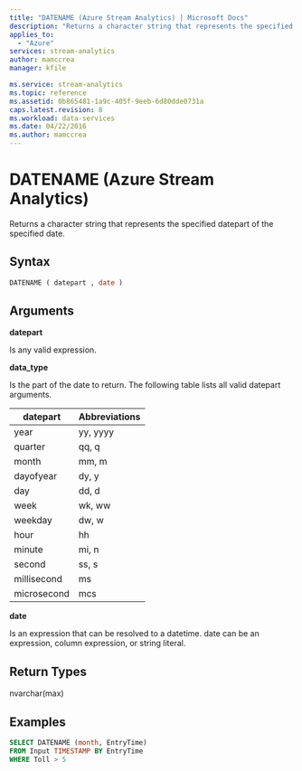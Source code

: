 ```yaml
---
title: "DATENAME (Azure Stream Analytics) | Microsoft Docs"
description: "Returns a character string that represents the specified datepart of the specified date."
applies_to: 
  - "Azure"
services: stream-analytics
author: mamccrea
manager: kfile

ms.service: stream-analytics
ms.topic: reference
ms.assetid: 0b865481-1a9c-405f-9eeb-6d80dde0731a
caps.latest.revision: 8
ms.workload: data-services
ms.date: 04/22/2016
ms.author: mamccrea
---
```

# DATENAME (Azure Stream Analytics)
  Returns a character string that represents the specified datepart of the specified date.  
  
 ## Syntax  
  
```SQL   
DATENAME ( datepart , date )  
```  
  
## Arguments  
 **datepart**  
  
 Is any valid expression.  
  
 **data_type**  
  
 Is the part of the date to return. The following table lists all valid datepart arguments.  
  
|datepart|Abbreviations|  
|--------------|-------------------|  
|year|yy, yyyy|  
|quarter|qq, q|  
|month|mm, m|  
|dayofyear|dy, y|  
|day|dd, d|  
|week|wk, ww|  
|weekday|dw, w|  
|hour|hh|  
|minute|mi, n|  
|second|ss, s|  
|millisecond|ms|  
|microsecond|mcs|  
  
 **date**  
  
 Is an expression that can be resolved to a datetime. date can be an expression, column expression, or string literal.  
  
## Return Types  
 nvarchar(max)  
  
## Examples  
  
```SQL  
SELECT DATENAME (month, EntryTime)  
FROM Input TIMESTAMP BY EntryTime  
WHERE Toll > 5  
  
```  
  
  
